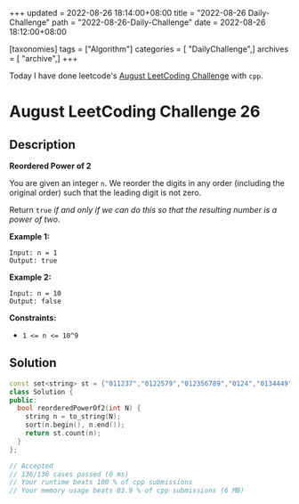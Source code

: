 +++
updated = 2022-08-26 18:14:00+08:00
title = "2022-08-26 Daily-Challenge"
path = "2022-08-26-Daily-Challenge"
date = 2022-08-26 18:12:00+08:00

[taxonomies]
tags = ["Algorithm"]
categories = [ "DailyChallenge",]
archives = [ "archive",]
+++

Today I have done leetcode's [August LeetCoding Challenge](https://leetcode.com/problems/reordered-power-of-2/) with `cpp`.

<!-- more -->

# August LeetCoding Challenge 26

## Description

**Reordered Power of 2**

You are given an integer `n`. We reorder the digits in any order (including the original order) such that the leading digit is not zero.

Return `true` *if and only if we can do this so that the resulting number is a power of two*.

 

**Example 1:**

```
Input: n = 1
Output: true
```

**Example 2:**

```
Input: n = 10
Output: false
```

 

**Constraints:**

- `1 <= n <= 10^9`

## Solution

``` cpp
const set<string> st = {"011237","0122579","012356789","0124","0134449","0145678","01466788","0248","0368888","0469","1","112234778","11266777","122446","125","128","1289","13468","16","2","224588","23","23334455","234455668","23678","256","35566","4","46","8"};
class Solution {
public:
  bool reorderedPowerOf2(int N) {
    string n = to_string(N);
    sort(n.begin(), n.end());
    return st.count(n);
  }
};

// Accepted
// 136/136 cases passed (0 ms)
// Your runtime beats 100 % of cpp submissions
// Your memory usage beats 83.9 % of cpp submissions (6 MB)
```
